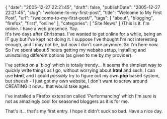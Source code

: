 {
    "date": "2005-12-27 22:21:45",
    "draft": false,
    "publishDate": "2005-12-27 22:21:45",
    "slug": "welcome-to-my-first-post",
    "title": "Welcome to My First Post",
    "url": "\/welcome-to-my-first-post\/",
    "tags": [
        "about",
        "blogging",
        "firefox",
        "first",
        "online"
    ],
    "categories": [
        "Site News"
    ]
}This is it. I'm online. I have a web presence. Yay.\
It's two days after Christmas. I've wanted to get online for a while,
being an IT guy but I've kept not doing it. I suppose I've thought I'm
not interesting enough, and I may not be, but now I don't care anymore.
So I'm here now. So I've spent about 5 hours getting my website setup,
installing and uninstalling different options (as given to me by my
provider).

I've settled on a 'blog' which is totally trendy... It seems the
simplest way to quickly write things as I go, without worrying about
**html** and such. I can use **html**, and I could *possibly* try to
figure out my own **php** based system, but sheesh - I just got my own
website, I don't want to screw around CREATING it now... that would take
ages.

I've installed a Firefox extension called 'Performancing' which I'm sure
is not as amazingly cool for seasoned bloggers as it is for me.

That's it... that's my first entry. I hope it didn't suck so bad. Have a
nice day.